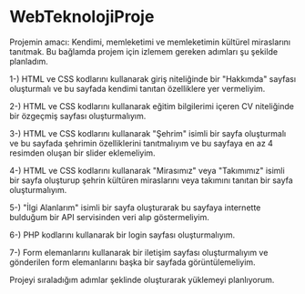 # WebTeknolojiProje

Projemin amacı: Kendimi, memleketimi ve memleketimin kültürel miraslarını tanıtmak.
Bu bağlamda projem için izlemem gereken adımları şu şekilde planladım.



1-) HTML ve CSS kodlarını kullanarak giriş niteliğinde bir "Hakkımda" sayfası oluşturmalı ve bu sayfada kendimi tanıtan özelliklere yer vermeliyim.

2-) HTML ve CSS kodlarını kullanarak eğitim bilgilerimi içeren CV niteliğinde bir özgeçmiş sayfası oluşturmalıyım.

3-) HTML ve CSS kodlarını kullanarak "Şehrim" isimli bir sayfa oluşturmalı ve bu sayfada şehrimin özelliklerini tanıtmalıyım ve bu sayfaya en az 4 resimden oluşan bir 
slider eklemeliyim.

4-) HTML ve CSS kodlarını kullanarak "Mirasımız" veya "Takımımız" isimli bir sayfa oluşturup şehrin kültüren miraslarını veya takımını tanıtan bir sayfa oluşturmalıyım.

5-) "İlgi Alanlarım" isimli bir sayfa oluşturarak bu sayfaya internette bulduğum bir API servisinden veri alıp göstermeliyim.

6-) PHP kodlarını kullanarak bir login sayfası oluşturmalıyım.

7-) Form elemanlarını kullanarak bir iletişim sayfası oluşturmalıyım ve gönderilen form elemanlarını başka bir sayfada görüntülemeliyim.


Projeyi sıraladığım adımlar şeklinde oluşturarak yüklemeyi planlıyorum.
